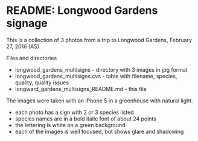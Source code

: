 # README: Longwood Gardens signage

This is a collection of 3 photos from a trip to Longwood Gardens, February 27, 2016 (AS).  

Files and directories
* longwood_gardens_multisigns - directory with 3 images in jpg format
* longwood_gardens_multisigns.cvs - table with filename, species, quality, quality issues
* longward_gardens_multisigns_README.md - this file

The images were taken with an iPhone 5 in a greenhouse with natural light.  

* each photo has a sign with 2 or 3 species listed
* species names are in a bold italic font of about 24 points
* the lettering is white on a green background
* each of the images is well focused, but shows glare and shadowing
